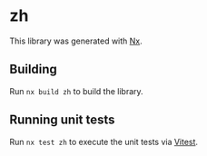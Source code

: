 # zh

This library was generated with [Nx](https://nx.dev).

## Building

Run `nx build zh` to build the library.

## Running unit tests

Run `nx test zh` to execute the unit tests via [Vitest](https://vitest.dev/).
